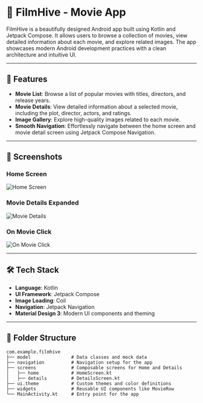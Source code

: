 # 🎥 FilmHive - Movie App

FilmHive is a beautifully designed Android app built using Kotlin and Jetpack Compose. It allows users to browse a collection of movies, view detailed information about each movie, and explore related images. The app showcases modern Android development practices with a clean architecture and intuitive UI.

---

## 🚀 Features

- **Movie List**: Browse a list of popular movies with titles, directors, and release years.
- **Movie Details**: View detailed information about a selected movie, including the plot, director, actors, and ratings.
- **Image Gallery**: Explore high-quality images related to each movie.
- **Smooth Navigation**: Effortlessly navigate between the home screen and movie detail screen using Jetpack Compose Navigation.

---

## 📸 Screenshots

### Home Screen
![Home Screen](./screenshots/HomeScreen.jpeg)

### Movie Details Expanded
![Movie Details](./screenshots/MovieDetailsButton.jpeg)

### On Movie Click
![On Movie Click](./screenshots/OnMovieClick.jpeg)

---

## 🛠️ Tech Stack

- **Language**: Kotlin
- **UI Framework**: Jetpack Compose
- **Image Loading**: Coil
- **Navigation**: Jetpack Navigation
- **Material Design 3**: Modern UI components and theming

---

## 📂 Folder Structure

```plaintext
com.example.filmhive
├── model               # Data classes and mock data
├── navigation          # Navigation setup for the app
├── screens             # Composable screens for Home and Details
│   ├── home            # HomeScreen.kt
│   ├── details         # DetailsScreen.kt
├── ui.theme            # Custom themes and color definitions
├── widgets             # Reusable UI components like MovieRow
└── MainActivity.kt     # Entry point for the app

